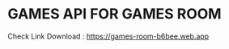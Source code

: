# GAMES API FOR GAMES ROOM 
Check Link Download : <a href='https://games-room-b6bee.web.app'>https://games-room-b6bee.web.app</a>

